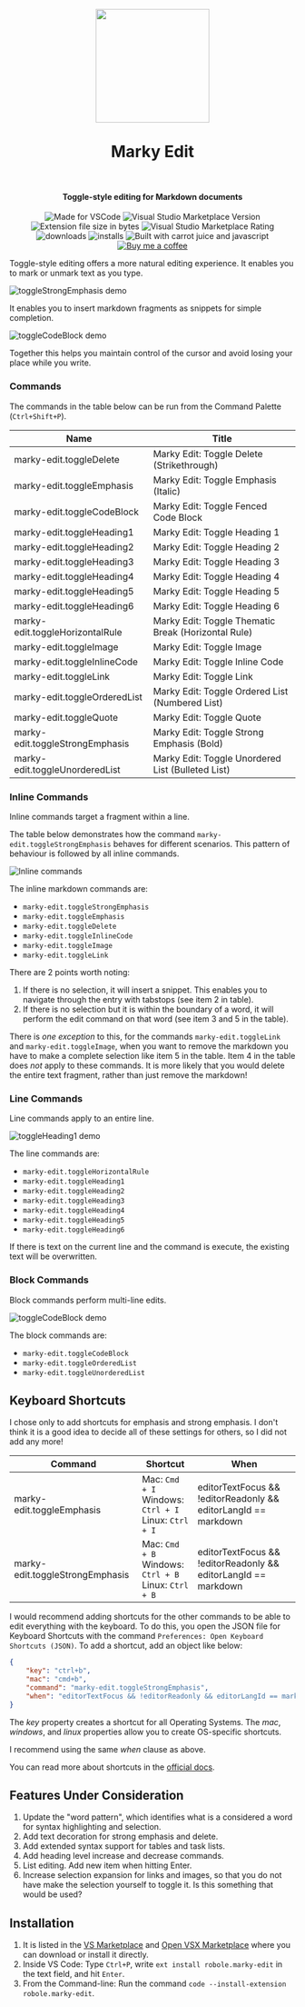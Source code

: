 <h1 align="center">
  <br>
    <img align="center" src="img/logo.png" width="200">
  <br>
	<br>
  Marky Edit
  <br>
  <br>
</h1>
<h4 align="center">Toggle-style editing for Markdown documents</h4>

<p align="center">
<img src="https://img.shields.io/static/v1?logo=visual-studio-code&label=made%20for&message=VS%20Code&color=0000ff" alt="Made for VSCode">
<img src="https://img.shields.io/visual-studio-marketplace/v/robole.marky-edit?logo=visual-studio-code&color=ffa500" alt="Visual Studio Marketplace Version">
<img src="https://img.shields.io/static/v1?logo=visual-studio-code&label=size&message=40KB&color=008000"
alt="Extension file size in bytes">
<img src="https://img.shields.io/visual-studio-marketplace/r/robole.marky-edit?logo=visual-studio-code&color=yellow" alt="Visual Studio Marketplace Rating">
<img src="https://img.shields.io/visual-studio-marketplace/d/robole.marky-edit?logo=visual-studio-code&color=blue" alt="downloads"/>
<img src="https://img.shields.io/visual-studio-marketplace/i/robole.marky-edit?logo=visual-studio-code&color=blue" alt="installs"/>
<img src="https://img.shields.io/static/v1?label=built%20with&message=good%20vibrations%20%26%20javascript&color=violet" alt="Built with carrot juice and javascript"/>
<a href="https://www.buymeacoffee.com/robole"><img src="https://img.shields.io/badge/Buy%20me%20a%20coffee-$4-orange?logo=buy-me-a-coffee" alt="Buy me a coffee"></a>
</p>

Toggle-style editing offers a more natural editing experience. It enables you to mark or unmark text as you type.

![toggleStrongEmphasis demo](img/screenshots/toggleStrong.gif)

It enables you to insert markdown fragments as snippets for simple completion.

![toggleCodeBlock demo](img/screenshots/toggleCodeBlock.gif)

Together this helps you maintain control of the cursor and avoid losing your place while you write.

### Commands

The commands in the table below can be run from the Command Palette (`Ctrl+Shift+P`).

| Name                            | Title                                             |
|---------------------------------|---------------------------------------------------|
| marky-edit.toggleDelete         | Marky Edit: Toggle Delete (Strikethrough)         |
| marky-edit.toggleEmphasis       | Marky Edit: Toggle Emphasis (Italic)              |
| marky-edit.toggleCodeBlock      | Marky Edit: Toggle Fenced Code Block              |
| marky-edit.toggleHeading1       | Marky Edit: Toggle Heading 1                      |
| marky-edit.toggleHeading2       | Marky Edit: Toggle Heading 2                      |
| marky-edit.toggleHeading3       | Marky Edit: Toggle Heading 3                      |
| marky-edit.toggleHeading4       | Marky Edit: Toggle Heading 4                      |
| marky-edit.toggleHeading5       | Marky Edit: Toggle Heading 5                      |
| marky-edit.toggleHeading6       | Marky Edit: Toggle Heading 6                      |
| marky-edit.toggleHorizontalRule | Marky Edit: Toggle Thematic Break (Horizontal Rule)                |
| marky-edit.toggleImage          | Marky Edit: Toggle Image                          |
| marky-edit.toggleInlineCode     | Marky Edit: Toggle Inline Code                    |
| marky-edit.toggleLink           | Marky Edit: Toggle Link                           |
| marky-edit.toggleOrderedList    | Marky Edit: Toggle Ordered List (Numbered List)   |
| marky-edit.toggleQuote          | Marky Edit: Toggle Quote                          |
| marky-edit.toggleStrongEmphasis | Marky Edit: Toggle Strong Emphasis (Bold)         |
| marky-edit.toggleUnorderedList  | Marky Edit: Toggle Unordered List (Bulleted List) |

### Inline Commands

Inline commands target a fragment within a line.

The table below demonstrates how the command `marky-edit.toggleStrongEmphasis` behaves for different scenarios. This pattern of behaviour is followed by all inline commands.

![Inline commands](img/toggleStrongEmphasisScenarios.png)

The inline markdown commands are:
- `marky-edit.toggleStrongEmphasis`
- `marky-edit.toggleEmphasis`
- `marky-edit.toggleDelete`
- `marky-edit.toggleInlineCode`
- `marky-edit.toggleImage`
- `marky-edit.toggleLink`

There are 2 points worth noting:
1. If there is no selection, it will insert a snippet. This enables you to navigate through the entry with tabstops (see item 2 in table).
1. If there is no selection but it is within the boundary of a word, it will perform the edit command on that word (see item 3 and 5 in the table).

There is *one exception* to this, for the commands `marky-edit.toggleLink` and `marky-edit.toggleImage`, when you want to remove the markdown you have to make a complete selection like item 5 in the table. Item 4 in the table does *not* apply to these commands. It is more likely that you would delete the entire text fragment, rather than just remove the markdown!

### Line Commands

Line commands apply to an entire line.

![toggleHeading1 demo](img/screenshots/toggleHeading1.gif)

The line commands are:
- `marky-edit.toggleHorizontalRule`
- `marky-edit.toggleHeading1`
- `marky-edit.toggleHeading2`
- `marky-edit.toggleHeading3`
- `marky-edit.toggleHeading4`
- `marky-edit.toggleHeading5`
- `marky-edit.toggleHeading6`

If there is text on the current line and the command is execute, the existing text will be overwritten.

### Block Commands

Block commands perform multi-line edits.

![toggleCodeBlock demo](img/screenshots/toggleOrderedList.gif)

The block commands are:
- `marky-edit.toggleCodeBlock`
- `marky-edit.toggleOrderedList`
- `marky-edit.toggleUnorderedList`

## Keyboard Shortcuts

I chose only to add shortcuts for emphasis and strong emphasis. I don't think it is a good idea to decide all of these settings for others, so I did not add any more!

| Command                         | Shortcut                                 | When                                                               |
|---------------------------------|--------------------------------------------|--------------------------------------------------------------------|
| marky-edit.toggleEmphasis       | Mac: `Cmd + I` <br> Windows: `Ctrl + I`<br>Linux: `Ctrl + I`| editorTextFocus && !editorReadonly && editorLangId ==   markdown |
| marky-edit.toggleStrongEmphasis | Mac: `Cmd + B` <br> Windows: `Ctrl + B`<br> Linux: `Ctrl + B` | editorTextFocus && !editorReadonly && editorLangId ==   markdown |

I would recommend adding shortcuts for the other commands to be able to edit everything with the keyboard. To do this, you open the JSON file for Keyboard Shortcuts with the command `Preferences: Open Keyboard Shortcuts (JSON)`. To add a shortcut, add an object like below:

```JSON
{
	"key": "ctrl+b",
	"mac": "cmd+b",
	"command": "marky-edit.toggleStrongEmphasis",
	"when": "editorTextFocus && !editorReadonly && editorLangId == markdown"
}
```

The *key* property creates a shortcut for all Operating Systems. The *mac*, *windows*, and *linux* properties allow you to create OS-specific shortcuts.

I recommend using the same *when* clause as above.

You can read more about shortcuts in the [official docs](https://code.visualstudio.com/docs/getstarted/keybindings).

## Features Under Consideration

1. Update the "word pattern", which identifies what is a considered a word for syntax highlighting and selection.
1. Add text decoration for strong emphasis and delete.
1. Add extended syntax support for tables and task lists.
1. Add heading level increase and decrease commands.
1. List editing. Add new item when hitting Enter.
1. Increase selection expansion for links and images, so that you do not have make the selection yourself to toggle it. Is this something that would be used?

## Installation

1. It is listed in the [VS Marketplace](https://marketplace.visualstudio.com/items?itemName=robole.marky-edit) and [Open VSX Marketplace](https://open-vsx.org/extension/robole/marky-edit) where you can download or install it directly.
1. Inside VS Code: Type `Ctrl+P`, write `ext install robole.marky-edit` in the text field, and hit `Enter`.
1. From the Command-line: Run the command `code --install-extension robole.marky-edit`.
